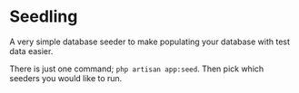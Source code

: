 # Seedling

A very simple database seeder to make populating your database with test data easier.

There is just one command; `php artisan app:seed`. Then pick which seeders you would like to run.
